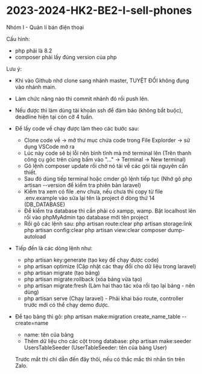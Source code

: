 # 2023-2024-HK2-BE2-I-sell-phones
Nhóm I - Quản lí bán điện thoại

Cấu hình: 
- php phải là 8.2
- composer phải lấy đúng version của php

Lưu ý: 
- Khi vào Github nhớ clone sang nhánh master, TUYỆT ĐỐI không đụng vào nhánh main.
- Làm chức năng nào thì commit nhánh đó rồi push lên.
- Nếu được thì làm dùng tài khoản ssh để đảm bảo (không bắt buộc), deadline hiện tại còn cỡ 4 tuần.
- Để lấy code về chạy được làm theo các bước sau:
  + Clone code về -> mở thư mục chứa code trong File Explorder -> sử dụng VSCode mở ra
  + Lúc này code sẽ bị lỗi nên bình tĩnh mà mở terminal lên (Trên thanh công cụ góc trên cùng bấm vào "..." -> Terminal -> New terminal)
  + Gõ lệnh composer update rồi chờ nó tải về các gói tài nguyên cần thiết.
  + Sau đó dùng tiếp terminal hoặc cmder gõ lệnh tiếp tục (Nhớ gõ php artisan --version để kiểm tra phiên bản laravel)
  + Kiểm tra xem có file .env chưa, nếu chưa thì copy từ file .env.example vào sửa lại tên là project ở dòng thứ 14 (DB_DATABASE)
  + Để kiểm tra database thì cần phải có xampp, wamp. Bật localhost lên rồi vào phpMyAdmin tạo database mới tên project
  + Rồi gõ các lệnh sau:
php artisan route:clear
php artisan storage:link
php artisan config:clear
php artisan view:clear
composer dump-autoload
- Tiếp đến là các dòng lệnh như:
  +  php artisan key:generate (tạo key để chạy được code)
  +  php artisan optimize (Cập nhật các thay đổi cho dữ liệu trong laravel)
  +  php artisan migrate (tạo bảng)
  +  php artisan migrate:rollback (xóa bảng vừa tạo)
  +  php artisan migrate:fresh (Làm hai thao tác xóa rồi tạo lại bảng - nên dùng)
  +  php artisan serve (Chạy laravel) - Phải khai báo route, controller trước mới có thể chạy demo được.
- Để tạo bảng thì gõ: php artisan make:migration create_name_table --create=name
   + name: tên của bảng
   + Thêm dữ liệu cho các cột trong database:  php artisan make:seeder UsersTableSeeder (UserTableSeeder: tên của bảng User)
 
  Trước mắt thì chỉ dẫn đến đây thôi, nếu có thắc mắc thì nhắn tin trên Zalo.
